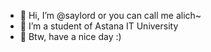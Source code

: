- 👋 Hi, I’m @saylord or you can call me alich~
- 🌱 I’m a student of Astana IT University
- 🍃 Btw, have a nice day :)
